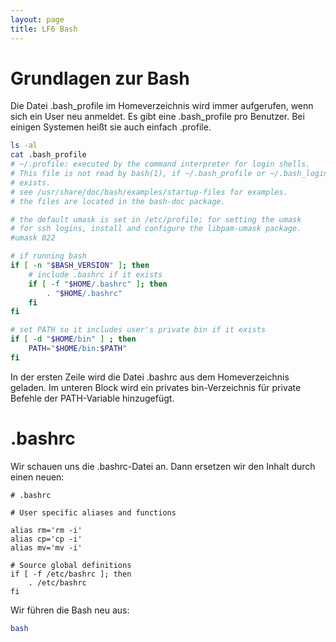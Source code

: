 ```yaml
---
layout: page
title: LF6 Bash 
---
```


# Grundlagen zur Bash

Die Datei .bash_profile im Homeverzeichnis wird immer aufgerufen, wenn sich ein User neu anmeldet. Es gibt eine .bash_profile pro Benutzer. Bei einigen Systemen heißt sie auch einfach .profile.

```bash
ls -al
cat .bash_profile
# ~/.profile: executed by the command interpreter for login shells.
# This file is not read by bash(1), if ~/.bash_profile or ~/.bash_login
# exists.
# see /usr/share/doc/bash/examples/startup-files for examples.
# the files are located in the bash-doc package.

# the default umask is set in /etc/profile; for setting the umask
# for ssh logins, install and configure the libpam-umask package.
#umask 022

# if running bash
if [ -n "$BASH_VERSION" ]; then
    # include .bashrc if it exists
    if [ -f "$HOME/.bashrc" ]; then
        . "$HOME/.bashrc"
    fi
fi

# set PATH so it includes user's private bin if it exists
if [ -d "$HOME/bin" ] ; then
    PATH="$HOME/bin:$PATH"
fi
```
In der ersten Zeile wird die Datei .bashrc aus dem Homeverzeichnis geladen. Im unteren Block wird ein privates bin-Verzeichnis für private Befehle der PATH-Variable hinzugefügt.

 
# .bashrc

Wir schauen uns die .bashrc-Datei an. Dann ersetzen wir den Inhalt durch einen neuen:

```bashrc
# .bashrc

# User specific aliases and functions

alias rm='rm -i'
alias cp='cp -i'
alias mv='mv -i'

# Source global definitions
if [ -f /etc/bashrc ]; then
	. /etc/bashrc
fi
```

Wir führen die Bash neu aus:

```bash
bash
```






